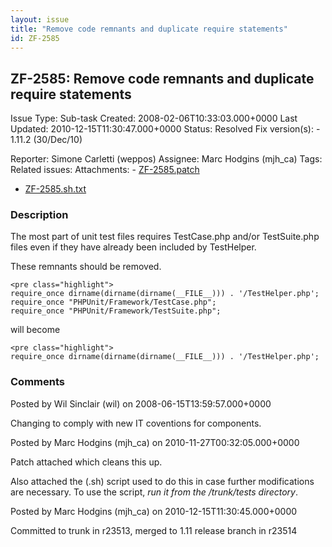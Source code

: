 ```yaml
---
layout: issue
title: "Remove code remnants and duplicate require statements"
id: ZF-2585
---
```


ZF-2585: Remove code remnants and duplicate require statements
--------------------------------------------------------------

 Issue Type: Sub-task Created: 2008-02-06T10:33:03.000+0000 Last Updated: 2010-12-15T11:30:47.000+0000 Status: Resolved Fix version(s): - 1.11.2 (30/Dec/10)
 
 Reporter:  Simone Carletti (weppos)  Assignee:  Marc Hodgins (mjh\_ca)  Tags: 
 Related issues: 
 Attachments: - [ZF-2585.patch](/issues/secure/attachment/13493/ZF-2585.patch)
- [ZF-2585.sh.txt](/issues/secure/attachment/13492/ZF-2585.sh.txt)
 
### Description

The most part of unit test files requires TestCase.php and/or TestSuite.php files even if they have already been included by TestHelper.

These remnants should be removed.

 
    <pre class="highlight">
    require_once dirname(dirname(dirname(__FILE__))) . '/TestHelper.php';
    require_once "PHPUnit/Framework/TestCase.php";
    require_once "PHPUnit/Framework/TestSuite.php";


will become

 
    <pre class="highlight">
    require_once dirname(dirname(dirname(__FILE__))) . '/TestHelper.php';


 

 

### Comments

Posted by Wil Sinclair (wil) on 2008-06-15T13:59:57.000+0000

Changing to comply with new IT coventions for components.

 

 

Posted by Marc Hodgins (mjh\_ca) on 2010-11-27T00:32:05.000+0000

Patch attached which cleans this up.

Also attached the (.sh) script used to do this in case further modifications are necessary. To use the script, _run it from the /trunk/tests directory_.

 

 

Posted by Marc Hodgins (mjh\_ca) on 2010-12-15T11:30:45.000+0000

Committed to trunk in r23513, merged to 1.11 release branch in r23514

 

 